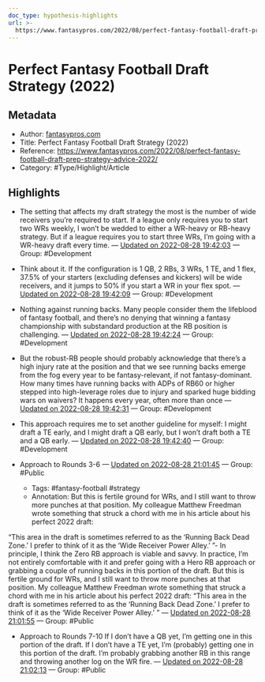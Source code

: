 ```yaml
---
doc_type: hypothesis-highlights
url: >-
  https://www.fantasypros.com/2022/08/perfect-fantasy-football-draft-prep-strategy-advice-2022/
---
```

# Perfect Fantasy Football Draft Strategy (2022)

## Metadata
- Author: [fantasypros.com]()
- Title: Perfect Fantasy Football Draft Strategy (2022)
- Reference: https://www.fantasypros.com/2022/08/perfect-fantasy-football-draft-prep-strategy-advice-2022/
- Category: #Type/Highlight/Article

## Highlights
- The setting that affects my draft strategy the most is the number of wide receivers you’re required to start. If a league only requires you to start two WRs weekly, I won’t be wedded to either a WR-heavy or RB-heavy strategy. But if a league requires you to start three WRs, I’m going with a WR-heavy draft every time. — [Updated on 2022-08-28 19:42:03](https://hyp.is/BJYPYCcrEe2Z-v-vT8GcOA/www.fantasypros.com/2022/08/perfect-fantasy-football-draft-prep-strategy-advice-2022/)  — Group: #Development

- Think about it. If the configuration is 1 QB, 2 RBs, 3 WRs, 1 TE, and 1 flex, 37.5% of your starters (excluding defenses and kickers) will be wide receivers, and it jumps to 50% if you start a WR in your flex spot. — [Updated on 2022-08-28 19:42:09](https://hyp.is/CJ6UkicrEe2t3J_krxXdTQ/www.fantasypros.com/2022/08/perfect-fantasy-football-draft-prep-strategy-advice-2022/)  — Group: #Development

- Nothing against running backs. Many people consider them the lifeblood of fantasy football, and there’s no denying that winning a fantasy championship with substandard production at the RB position is challenging. — [Updated on 2022-08-28 19:42:24](https://hyp.is/EVh6MCcrEe2icwsFkWIbKg/www.fantasypros.com/2022/08/perfect-fantasy-football-draft-prep-strategy-advice-2022/)  — Group: #Development

- But the robust-RB people should probably acknowledge that there’s a high injury rate at the position and that we see running backs emerge from the fog every year to be fantasy-relevant, if not fantasy-dominant. How many times have running backs with ADPs of RB60 or higher stepped into high-leverage roles due to injury and sparked huge bidding wars on waivers? It happens every year, often more than once — [Updated on 2022-08-28 19:42:31](https://hyp.is/FUrFEicrEe2psNNczBIgVQ/www.fantasypros.com/2022/08/perfect-fantasy-football-draft-prep-strategy-advice-2022/)  — Group: #Development

- This approach requires me to set another guideline for myself: I might draft a TE early, and I might draft a QB early, but I won’t draft both a TE and a QB early. — [Updated on 2022-08-28 19:42:40](https://hyp.is/GuXQNCcrEe2idKNm-Tpz8w/www.fantasypros.com/2022/08/perfect-fantasy-football-draft-prep-strategy-advice-2022/)  — Group: #Development

- Approach to Rounds 3-6 — [Updated on 2022-08-28 21:01:45](https://hyp.is/JyglqCc2Ee2Nc9PSdVdx7Q/www.fantasypros.com/2022/08/perfect-fantasy-football-draft-prep-strategy-advice-2022/)  — Group: #Public
   - Tags: #fantasy-football #strategy 
   - Annotation: But this is fertile ground for WRs, and I still want to throw more punches at that position. My colleague Matthew Freedman wrote something that struck a chord with me in his article about his perfect 2022 draft:

“This area in the draft is sometimes referred to as the ‘Running Back Dead Zone.’ I prefer to think of it as the ‘Wide Receiver Power Alley.’ ”- In principle, I think the Zero RB approach is viable and savvy. In practice, I’m not entirely comfortable with it and prefer going with a Hero RB approach or grabbing a couple of running backs in this portion of the draft. But this is fertile ground for WRs, and I still want to throw more punches at that position. My colleague Matthew Freedman wrote something that struck a chord with me in his article about his perfect 2022 draft: “This area in the draft is sometimes referred to as the ‘Running Back Dead Zone.’ I prefer to think of it as the ‘Wide Receiver Power Alley.’ ” — [Updated on 2022-08-28 21:01:55](https://hyp.is/LOGnRCc2Ee2NdLNwAZQ1Og/www.fantasypros.com/2022/08/perfect-fantasy-football-draft-prep-strategy-advice-2022/)  — Group: #Public

- Approach to Rounds 7-10 If I don’t have a QB yet, I’m getting one in this portion of the draft. If I don’t have a TE yet, I’m (probably) getting one in this portion of the draft. I’m probably grabbing another RB in this range and throwing another log on the WR fire. — [Updated on 2022-08-28 21:02:13](https://hyp.is/N7ZkwCc2Ee2xRQONymfQ8g/www.fantasypros.com/2022/08/perfect-fantasy-football-draft-prep-strategy-advice-2022/)  — Group: #Public

